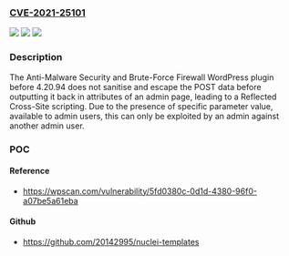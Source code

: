 ### [CVE-2021-25101](https://cve.mitre.org/cgi-bin/cvename.cgi?name=CVE-2021-25101)
![](https://img.shields.io/static/v1?label=Product&message=Anti-Malware%20Security%20and%20Brute-Force%20Firewall&color=blue)
![](https://img.shields.io/static/v1?label=Version&message=4.20.94%20&color=brightgreen)
![](https://img.shields.io/static/v1?label=Vulnerability&message=CWE-79%20Cross-site%20Scripting%20(XSS)&color=brightgreen)

### Description

The Anti-Malware Security and Brute-Force Firewall WordPress plugin before 4.20.94 does not sanitise and escape the POST data before outputting it back in attributes of an admin page, leading to a Reflected Cross-Site scripting. Due to the presence of specific parameter value, available to admin users, this can only be exploited by an admin against another admin user.

### POC

#### Reference
- https://wpscan.com/vulnerability/5fd0380c-0d1d-4380-96f0-a07be5a61eba

#### Github
- https://github.com/20142995/nuclei-templates

